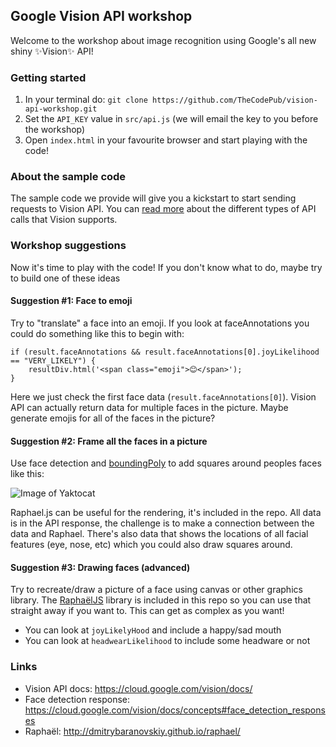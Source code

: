 ## Google Vision API workshop
Welcome to the workshop about image recognition using Google's all new shiny :sparkles:Vision:sparkles:  API!

### Getting started

1. In your terminal do: `git clone https://github.com/TheCodePub/vision-api-workshop.git`
1. Set the `API_KEY` value in  `src/api.js` (we will email the key to you before the workshop)
1. Open `index.html` in your favourite browser and start playing with the code!


### About the sample code

The sample code we provide will give you a kickstart to start sending requests to Vision API. You can [read more](https://cloud.google.com/vision/docs/concepts#types_of_vision_api_requests) about the different types of API calls that Vision supports.

### Workshop suggestions

Now it's time to play with the code! If you don't know what to do, maybe try to build one of these ideas

#### Suggestion #1: Face to emoji

Try to "translate" a face into an emoji. If you look at faceAnnotations you could do something like this to begin with:

    if (result.faceAnnotations && result.faceAnnotations[0].joyLikelihood == "VERY_LIKELY") {
        resultDiv.html('<span class="emoji">😊</span>');
    }

Here we just check the first face data (`result.faceAnnotations[0]`). Vision API can actually return data for multiple faces in the picture. Maybe generate emojis for all of the faces in the picture?

#### Suggestion #2: Frame all the faces in a picture

Use face detection and [boundingPoly](https://cloud.google.com/vision/reference/rest/v1/images/annotate#FaceAnnotation) to add squares around peoples faces like this:

![Image of Yaktocat](http://cloudmesh.github.io/introduction_to_cloud_computing/_images/face-detection-people.jpg)

Raphael.js can be useful for the rendering, it's included in the repo. All data is in the API response, the challenge is to make a connection between the data and Raphael. There's also data that shows the locations of all facial features (eye, nose, etc) which you could also draw squares around.

#### Suggestion #3: Drawing faces (advanced)
Try to recreate/draw a picture of a face using canvas or other graphics library. The [RaphaëlJS](http://dmitrybaranovskiy.github.io/raphael/) library is included in this repo so you can use that straight away if you want to. This can get as complex as you want!

 * You can look at `joyLikelyHood` and include a happy/sad mouth
 * You can look at `headwearLikelihood` to include some headware or not


### Links

* Vision API docs: https://cloud.google.com/vision/docs/
* Face detection response: https://cloud.google.com/vision/docs/concepts#face_detection_responses
* Raphaël: http://dmitrybaranovskiy.github.io/raphael/
